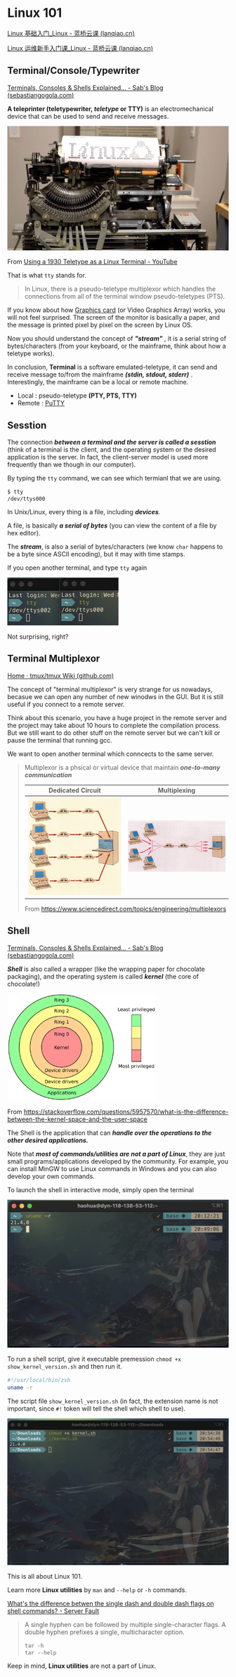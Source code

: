 # Linux 101

[Linux 基础入门_Linux - 蓝桥云课 (lanqiao.cn)](https://www.lanqiao.cn/courses/1)

[Linux 运维新手入门课_Linux - 蓝桥云课 (lanqiao.cn)](https://www.lanqiao.cn/courses/1403)

## Terminal/Console/Typewriter

[Terminals, Consoles & Shells Explained... - Sab's Blog (sebastiangogola.com)](https://sebastiangogola.com/terminals-consoles-shells-explained/)

**A teleprinter (teletypewriter, *teletype* or TTY)** is an electromechanical device that can be used to send and receive messages. 

<img src="teletype.jpg" alt="Using a 1930 Teletype as a Linux Terminal - YouTube" style="zoom:50%;" />  

From [Using a 1930 Teletype as a Linux Terminal - YouTube](https://www.youtube.com/watch?v=2XLZ4Z8LpEE)

That is what `tty` stands for. 

> In Linux, there is a pseudo-teletype multiplexor which handles the connections from all of the terminal window pseudo-teletypes (PTS).

If you know about how [Graphics card](https://en.wikipedia.org/wiki/Graphics_card) (or Video Graphics Array) works, you will not feel surprised. The screen of the monitor is basically a paper, and the message is printed pixel by pixel on the screen by Linux OS. 

Now you should understand the concept of ***"stream"*** , it is a serial string of bytes/characters (from your keyboard, or the mainframe, think about how a teletype works). 

In conclusion, **Terminal** is a software emulated-teletype, it can send and receive message to/from the mainframe ***(stdin, stdout, stderr)*** . Interestingly, the mainframe can be a local or remote machine. 

- Local : pseudo-teletype **(PTY, PTS, TTY)** 
- Remote : [PuTTY](https://www.ssh.com/ssh/putty/)

## Sesstion 

The connection ***between a terminal and the server is called a sesstion*** (think of a terminal is the client, and the operating system or the desired application is the server. In fact, the client-server model is used more frequently than we though in our computer). 

By typing the `tty` command, we can see which termianl that we are using. 

```
$ tty
/dev/ttys000
```

In Unix/Linux, every thing is a file, including ***devices***. 

A file, is basically ***a serial of bytes*** (you can view the content of a file by hex editor).  

The ***stream***, is also a serial of bytes/characters (we know `char` happens to be a byte since ASCII encoding), but it may with time stamps. 

If you open another terminal, and type `tty` again

<img src="image-20220504201930456.png" alt="image-20220504201930456" style="zoom: 50%;" />

Not surprising, right?  

## Terminal Multiplexor

[Home · tmux/tmux Wiki (github.com)](https://github.com/tmux/tmux/wiki)

The concept of "terminal multiplexor" is very strange for us nowadays, becasue we can open any number of new winodws in the GUI. But it is still useful if you connect to a remote server. 

Think about this scenario, you have a huge project in the remote server and the project may take about 10 hours to complete the compilation process. But we still want to do other stuff on the remote server but we can't kill or pause the terminal that running gcc.  

We want to open another terminal which conncects to the same server. 

> Multiplexor is a phsical or virtual device that maintain ***one-to-many communication***
>
> | Dedicated Circuit                                            | Multiplexing                                                 |
> | ------------------------------------------------------------ | ------------------------------------------------------------ |
> | ![img](3-s2.0-B9780122090059500138-f09-31-9780122090059.jpg) | ![img](3-s2.0-B9780122090059500138-f09-32-9780122090059.jpg) |
>
> From https://www.sciencedirect.com/topics/engineering/multiplexors 

## Shell

[Terminals, Consoles & Shells Explained... - Sab's Blog (sebastiangogola.com)](https://sebastiangogola.com/terminals-consoles-shells-explained/)

***Shell*** is also called a wrapper (like the wrapping paper for chocolate packaging), and the operating system is called ***kernel*** (the core of chocolate!)

<img src="DzNLZ.png" alt="operating system - What is the difference between the kernel space and the  user space? - Stack Overflow" style="zoom:33%;" />

From https://stackoverflow.com/questions/5957570/what-is-the-difference-between-the-kernel-space-and-the-user-space

The Shell is the application that can ***handle over the operations to the other desired applications.***

Note that ***most of commands/utilities are not a part of Linux***, they are just small programs/applications developed by the community. For example, you can install MinGW to use Linux commands in Windows and you can also develop your own commands. 

To launch the shell in interactive mode, simply open the terminal 

<img src="image-20220504204923409.png" alt="image-20220504204923409" style="zoom:50%;" />

To run a shell script, give it executable premession `chmod +x show_kernel_version.sh`  and then run it. 

```bash
#!/usr/local/bin/zsh
uname -r
```

The script file `show_kernel_version.sh` (in fact, the extension name is not important, since `#!` token will tell the shell which shell to use). 

<img src="image-20220504205520230.png" alt="image-20220504205520230" style="zoom: 50%;" />

This is all about Linux 101. 

Learn more **Linux utilities** by `man` and `--help` or `-h` commands. 

[What's the difference betwen the single dash and double dash flags on shell commands? - Server Fault](https://serverfault.com/questions/387935/whats-the-difference-betwen-the-single-dash-and-double-dash-flags-on-shell-comm)

> A single hyphen can be followed by multiple single-character flags. A double hyphen prefixes a single, multicharacter option.
>
> ```
> tar -h 
> tar --help
> ```

Keep in mind,  **Linux utilities** are not a part of Linux. 

